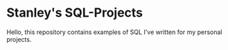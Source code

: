 # Stanley's SQL-Projects
Hello, this repository contains examples of SQL I've written for my personal projects.
